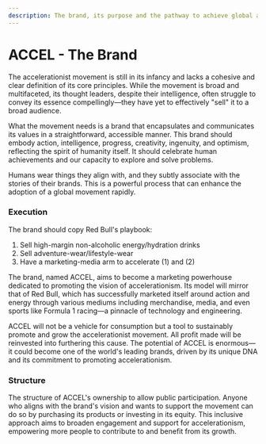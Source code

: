```yaml
---
description: The brand, its purpose and the pathway to achieve global adoption.
---
```


# ACCEL - The Brand

The accelerationist movement is still in its infancy and lacks a cohesive and clear definition of its core principles. While the movement is broad and multifaceted, its thought leaders, despite their intelligence, often struggle to convey its essence compellingly—they have yet to effectively "sell" it to a broad audience.

What the movement needs is a brand that encapsulates and communicates its values in a straightforward, accessible manner. This brand should embody action, intelligence, progress, creativity, ingenuity, and optimism, reflecting the spirit of humanity itself. It should celebrate human achievements and our capacity to explore and solve problems.

Humans wear things they align with, and they subtly associate with the stories of their brands. This is a powerful process that can enhance the adoption of a global movement rapidly.&#x20;

### Execution

The brand should copy Red Bull's playbook:

1. Sell high-margin non-alcoholic energy/hydration drinks
2. Sell adventure-wear/lifestyle-wear
3. Have a marketing-media arm to accelerate (1) and (2)

The brand, named ACCEL, aims to become a marketing powerhouse dedicated to promoting the vision of accelerationism. Its model will mirror that of Red Bull, which has successfully marketed itself around action and energy through various mediums including merchandise, media, and even sports like Formula 1 racing—a pinnacle of technology and engineering.

ACCEL will not be a vehicle for consumption but a tool to sustainably promote and grow the accelerationist movement. All profit made will be reinvested into furthering this cause. The potential of ACCEL is enormous—it could become one of the world's leading brands, driven by its unique DNA and its commitment to promoting accelerationism.

### Structure

The structure of ACCEL's ownership to allow public participation. Anyone who aligns with the brand's vision and wants to support the movement can do so by purchasing its products or investing in its equity. This inclusive approach aims to broaden engagement and support for accelerationism, empowering more people to contribute to and benefit from its growth.
